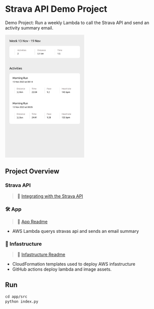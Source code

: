 # Strava API Demo Project

Demo Project: Run a weekly Lambda to call the Strava API and send an activity summary email.

<img
  src='./diagrams/design.svg'
  raw=true
  alt='Wireframe design'
  width="auto"
  height="400px"
/>

## Project Overview

### Strava API

> :book: [Integrating with the Strava API](https://levelup.gitconnected.com/integrating-with-the-strava-api-40244b17df2c)

### 🛠️ App

> :book: [App Readme](app/README.md)

- AWS Lambda querys stravas api and sends an email summary

### :bricks: Infastructure

> :book: [Infastructure Readme](infastructure/README.md)

- CloudFormation templates used to deploy AWS infastructure
- GitHub actions deploy lambda and image assets.

## Run

```
cd app/src
python index.py
```
